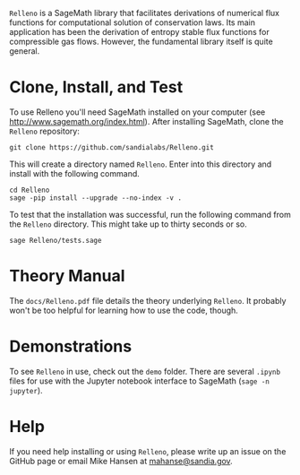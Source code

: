 `Relleno` is a SageMath library that facilitates derivations of numerical flux functions for computational solution of conservation laws. 
Its main application has been the derivation of entropy stable flux functions for compressible gas flows. 
However, the fundamental library itself is quite general.


# Clone, Install, and Test
To use Relleno you'll need SageMath installed on your computer (see http://www.sagemath.org/index.html).
After installing SageMath, clone the `Relleno` repository:

```
git clone https://github.com/sandialabs/Relleno.git
```

This will create a directory named `Relleno`.
Enter into this directory and install with the following command.

```
cd Relleno
sage -pip install --upgrade --no-index -v .
```

To test that the installation was successful, run the following command from the `Relleno` directory.
This might take up to thirty seconds or so.

```
sage Relleno/tests.sage
```

# Theory Manual
The `docs/Relleno.pdf` file details the theory underlying `Relleno`. It probably won't be too helpful for learning how to use the code, though.

# Demonstrations
To see `Relleno` in use, check out the `demo` folder.
There are several `.ipynb` files for use with the Jupyter notebook interface to SageMath (`sage -n jupyter`).

# Help
If you need help installing or using `Relleno`, please write up an issue on the GitHub page or email Mike Hansen at mahanse@sandia.gov.
